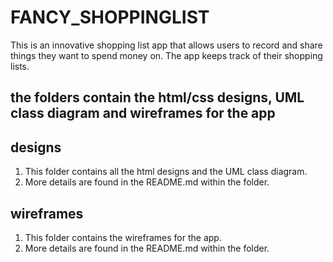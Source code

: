 # FANCY_SHOPPINGLIST
This is an innovative shopping list app that allows users to record and share things they want to spend money on. The app keeps track of their shopping lists.

## the folders contain the html/css designs, UML class diagram and wireframes for the app

## designs
  1. This folder contains all the html designs and the UML class diagram.
  2. More details are found in the README.md within the folder.

## wireframes
  1. This folder contains the wireframes for the app.
  2. More details are found in the README.md within the folder.

